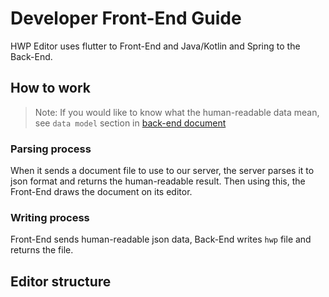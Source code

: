 # Developer Front-End Guide

HWP Editor uses flutter to Front-End and Java/Kotlin and Spring to the Back-End.

## How to work

>Note: If you would like to know what the human-readable data mean, see `data model` section in [back-end document](backend.md)

### Parsing process

When it sends a document file to use to our server, the server parses it to json format and returns the human-readable result. Then using this, the Front-End draws the document on its editor.

### Writing process

Front-End sends human-readable json data, Back-End writes `hwp` file and returns the file.

## Editor structure
